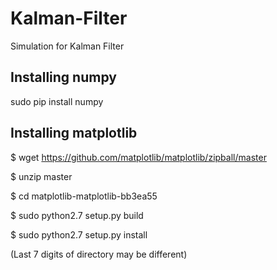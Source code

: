 # Kalman-Filter
Simulation for Kalman Filter

## Installing numpy

sudo pip install numpy 

## Installing matplotlib

$ wget https://github.com/matplotlib/matplotlib/zipball/master

$ unzip master

$ cd matplotlib-matplotlib-bb3ea55 

$ sudo python2.7 setup.py build

$ sudo python2.7 setup.py install

(Last 7 digits of directory may be different)
